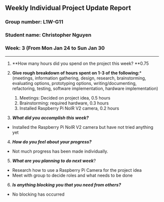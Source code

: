 ## Weekly Individual Project Update Report
### Group number: L1W-G11
### Student name: Christopher Nguyen
### Week: 3 (From Mon Jan 24 to Sun Jan 30
___
1. **How many hours did you spend on the project this week? **0.75

2. **Give rough breakdown of hours spent on 1-3 of the following:***
   (meetings, information gathering, design, research, brainstorming, evaluating options, prototyping options, writing/documenting, refactoring, testing, software implementation, hardware implementation)
   1. Meetings: Decided on project idea, 0.5 hours
   2. Brainstorming: required hardware, 0.3 hours
   3. Installed Raspberry Pi NoIR V2 camera, 0.2 hours
3. ***What did you accomplish this week?***
  - Installed the Raspberry Pi NoIR V2 camera but have not tried anything yet
  
4. ***How do you feel about your progress?*** 
  - Not much progress has been made individually.
  
5. ***What are you planning to do next week***? 
  - Research how to use a Raspberry Pi Camera for the project idea
  - Meet with group to decide roles and what needs to be done
6. ***Is anything blocking you that you need from others?*** 
  - No blocking has occurred

